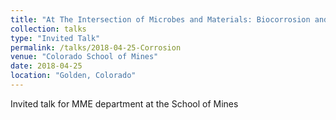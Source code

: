 ```yaml
---
title: "At The Intersection of Microbes and Materials: Biocorrosion and Biodeterioration in the Built Environment"
collection: talks
type: "Invited Talk"
permalink: /talks/2018-04-25-Corrosion
venue: "Colorado School of Mines"
date: 2018-04-25
location: "Golden, Colorado"
---
```


Invited talk for MME department at the School of Mines
